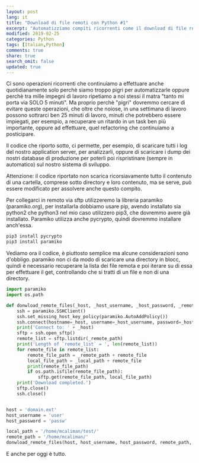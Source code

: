 ```yaml
---
layout: post
lang: it
title: "Download di file remoti con Python #1"
excerpt: "Automatizziamo compiti ricorrenti come il download di file remoti in locale"
modified: 2019-02-25
categories: Python
tags: [Italian,Python]
comments: true
share: true
search_omit: false
updated: true
---
```


Ci sono operazioni ricorrenti che continuiamo a effettuare anche quotidianamente solo perchè siamo troppo pigri per automatizzarle oppure perchè tra mille impegni di lavoro ripetiamo a noi stessi il matra "tanto mi porta via SOLO 5 minuti". Ma proprio perchè "pigri" dovremmo cercare di evitare queste operazioni, che oltre che noiose, in una settimana di lavoro possono sottrarci ben 25 minuti di lavoro, minuti che potrebbero essere impiegati, per esempio, a recuperare un ritardo in un task ben più importante, oppure ad effettuare, quel refactoring che continuiamo a posticipare.

Il codice che riporto sotto, ci permette, per esempio, di scaricare tutti i log del nostro application server, per analizzarli, oppure di scaricare i dump dei nostri database di produzione per poterli poi rispristinare (sempre in automatico) sul nostro sistema di sviluppo.

Attenzione: il codice riportato non scarica ricorsiavamente tutto il contenuto di una cartella, comprese sotto directory e loro contenuto, ma se serve, può essere modificato per assolvere anche questo compito.

Per collegarci in remoto via sftp utilizzeremo la libreria paramiko (paramiko.org), per installarla dobbiamo usare pip, avendo installato sia python2 che python3 nel mio caso utilizzero pip3, che dovremmo avere già installato. Paramiko utilizza anche pycrypto, quindi dovremmo installare anch'essa.

```bash
pip3 install pycrypto
pip3 install paramiko
```

Vediamo ora il codice, è piuttosto semplice ma alcune considerazioni sono d'obbligo. 
paramiko non ci da modo di scaricare una directory in blocc, quindi è necessario recuperare
la lista dei file remota e poi iterare su di essa per effettuare il get, controllando che si tratti di un file e non di una directory. 

```python
import paramiko
import os.path

def donwload_remote_files(_host, _host_username, _host_password, _remote_path, _local_path):
    ssh = paramiko.SSHClient()
    ssh.set_missing_host_key_policy(paramiko.AutoAddPolicy())
    ssh.connect(hostname=_host, username=_host_username, password=_host_password)
    print('Connect to: ' + _host)
    sftp = ssh.open_sftp()
    remote_list = sftp.listdir(_remote_path)
    print('Length of `remote_list` = ', len(remote_list))
    for remote_file in remote_list:
        remote_file_path = _remote_path + remote_file
        local_file_path = _local_path + remote_file
        print(remote_file_path)
        if os.path.isfile(remote_file_path):
            sftp.get(remote_file_path, local_file_path)
    print('Download completed.')
    sftp.close()
    ssh.close()


host = 'domain.ext'
host_username = 'user'
host_password = 'passw'

local_path = '/home/mcaliman/test/'
remote_path = '/home/mcaliman/'
donwload_remote_files(host, host_username, host_password, remote_path, local_path)
```

E anche per oggi è tutto.